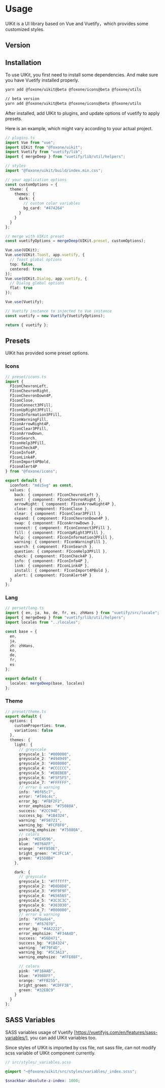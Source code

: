 # Usage

UIKit is a UI library based on Vue and Vuetify，which provides some customized styles.

## Version

<version />

## Installation

To use UIKit, you first need to install some dependencies. And make sure you have Vuetify installed properly.

```bash
yarn add @foxone/uikit@beta @foxone/icons@beta @foxone/utils

// beta version
yarn add @foxone/uikit@beta @foxone/icons@beta @foxone/utils
```

After installed, add UIKit to plugins, and update options of vuetify to apply presets.

Here is an example, which might vary according to your actual project.

```ts
// plugins.ts
import Vue from "vue";
import UIKit from "@foxone/uikit";
import Vuetify from "vuetify/lib";
import { mergeDeep } from "vuetify/lib/util/helpers";

// styles
import "@foxone/uikit/build/index.min.css";

// your application options
const customOptions = {
  theme: {
    themes: {
      dark: {
        // custom color variables
        bg_card: "#474264"
      }
    }
  }
};

// merge with UIKit preset
const vuetifyOptions = mergeDeep(UIKit.preset, customOptions);

Vue.use(UIKit);
Vue.use(UIKit.Toast, app.vuetify, {
  // Toast global options
  top: false,
  centered: true
});
Vue.use(UIKit.Dialog, app.vuetify, {
  // Dialog global options
  flat: true
});

Vue.use(Vuetify);

// Vuetify instance to injected to Vue instance
const vuetify = new Vuetify(VuetifyOptions);

return { vuetify };
```

## Presets

UIKit has provided some preset options.

### Icons

```ts
// preset/icons.ts
import {
  FIconChevronLeft,
  FIconChevronRight,
  FIconChevronDown4P,
  FIconClose,
  FIconConnect3PFill,
  FIconUpRight3PFill,
  FIconInformation3PFill,
  FIconWarningFill,
  FIconArrowRight4P,
  FIconClear3PFill,
  FIconArrowDown,
  FIconSearch,
  FIconHelp3PFill,
  FIconCheck4P,
  FIconInfo4P,
  FIconLink4P,
  FIconImport4PBold,
  FIconAlert4P
} from "@foxone/icons";

export default {
  iconfont: "mdiSvg" as const,
  values: {
    back: { component: FIconChevronLeft },
    next: { component: FIconChevronRight },
    arrowRight: { component: FIconArrowRight4P },
    close: { component: FIconClose },
    clear: { component: FIconClear3PFill },
    expand: { component: FIconChevronDown4P },
    swap: { component: FIconArrowDown },
    connect: { component: FIconConnect3PFill },
    fill: { component: FIconUpRight3PFill },
    help: { component: FIconInformation3PFill },
    warning: { component: FIconWarningFill },
    search: { component: FIconSearch },
    question: { component: FIconHelp3PFill },
    check: { component: FIconCheck4P },
    info: { component: FIconInfo4P },
    link: { component: FIconLink4P },
    install: { component: FIconImport4PBold },
    alert: { component: FIconAlert4P }
  }
};
```

### Lang

```ts
// perset/lang.ts
import { en, ja, ko, de, fr, es, zhHans } from "vuetify/src/locale";
import { mergeDeep } from "vuetify/lib/util/helpers";
import locales from "../locales";

const base = {
  en,
  ja,
  zh: zhHans,
  ko,
  de,
  fr,
  es
};

export default {
  locales: mergeDeep(base, locales)
};
```

### Theme

```ts
// preset/theme.ts
export default {
  options: {
    customProperties: true,
    variations: false
  },
  themes: {
    light: {
      // greyscale
      greyscale_1: "#000000",
      greyscale_2: "#494949",
      greyscale_3: "#808080",
      greyscale_4: "#CCCCCC",
      greyscale_5: "#EBEBEB",
      greyscale_6: "#F5F5F5",
      greyscale_7: "#FFFFFF",
      // error & warning
      info: "#0f65c7",
      error: "#f44c4c",
      error_bg: "#FBF2F2",
      error_emphsize: "#75080A",
      success: "#2CC94E",
      success_bg: "#1B4324",
      warning: "#F58721",
      warning_bg: "#FCF8F0",
      warning_emphsize: "#75080A",
      // colors
      pink: "#EE4596",
      blue: "#076AFF",
      orange: "#FF850E",
      bright_green: "#C3FC1A",
      green: "#15D8B4"
    },

    dark: {
      // greyscale
      greyscale_1: "#ffffff",
      greyscale_2: "#D8D8D8",
      greyscale_3: "#9F9F9F",
      greyscale_4: "#656565",
      greyscale_5: "#3C3C3C",
      greyscale_6: "#303030",
      greyscale_7: "#000000",
      // error & warning
      info: "#79a4e4",
      error: "#F67070",
      error_bg: "#4A2222",
      error_emphsize: "#F34A4D",
      success: "#56D471",
      success_bg: "#1B4324",
      warning: "#F79F4D",
      warning_bg: "#5C3A13",
      warning_emphsize: "#FFE08F",

      // colors
      pink: "#F16AAB",
      blue: "#3988FF",
      orange: "#FFB255",
      bright_green: "#CDFF38",
      green: "#32EBC9"
    }
  }
};
```

## SASS Variables

SASS variables usage of Vuetify [https://vuetifyjs.com/en/features/sass-variables/], you can add UIKit variables too.

<Tip type="warning">

Since styles of UIKit is imported by css file, not sass file, can not modify scss variable of UIKit component currently.

</Tip>

```scss
// src/styles/_variables.scss

@import "~@foxone/uikit/src/styles/variables/_index.scss";

$snackbar-absolute-z-index: 1000;
```
